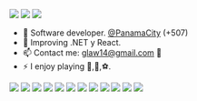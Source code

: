 [<img src="https://img.shields.io/badge/linkedin-%230077B5.svg?&style=for-the-badge&logo=linkedin&logoColor=white" />](https://www.linkedin.com/in/carlyle-komalram-321524160/)
[<img src="https://img.shields.io/badge/youtube-%230077B5.svg?&style=for-the-badge&logo=youtube&logoColor=white&color=FF0000" />](https://www.youtube.com/channel/UCgBuzq1h0kWzu7PPPaDpNwQ)
[<img src="https://img.shields.io/badge/instagram-%2312100E.svg?&style=for-the-badge&logo=instagram&logoColor=white" />](https://www.instagram.com/ck_pty/?igshid=YmMyMTA2M2Y%3D)

- 🏢 Software developer. [@PanamaCity](https://goo.gl/maps/tYkJBEEfa6TNWv1J7) (+507)
- 🌱 Improving .NET y React.
- 📫 Contact me: glaw14@gmail.com 📩
- ⚡ I enjoy playing 🎹,🏀,⚽.

[<img src="https://img.shields.io/badge/React-%2320232a?style=for-the-badge&logo=react&logoColor=%2361DAFB" />](https://reactjs.org/)
[<img src="https://img.shields.io/badge/Angular-%23DD0031?style=for-the-badge&logo=angular&logoColor=white" />](https://angular.io/)
[<img src="https://img.shields.io/badge/React_Native-%2320232a?style=for-the-badge&logo=react&logoColor=%2361DAFB" />](https://reactnative.dev/)
[<img src="https://img.shields.io/badge/Ionic-%233776AB?style=for-the-badge&logo=ionic&logoColor=white" />](https://ionicframework.com/)
[<img src="https://img.shields.io/badge/Node.js-%23339933?style=for-the-badge&logo=node.js&logoColor=white" />](https://nodejs.org/)
[<img src="https://img.shields.io/badge/NestJS-%23E0234E?style=for-the-badge&logo=nestjs&logoColor=white" />](https://nestjs.com/)
[<img src="https://img.shields.io/badge/.NET-%23512BD4?style=for-the-badge&logo=.net&logoColor=white" />](https://dotnet.microsoft.com/)
[<img src="https://img.shields.io/badge/Docker-%232496ED?style=for-the-badge&logo=docker&logoColor=white" />](https://www.docker.com/)
[<img src="https://img.shields.io/badge/Kubernetes-%23326ce5?style=for-the-badge&logo=kubernetes&logoColor=white" />](https://kubernetes.io/)
[<img src="https://img.shields.io/badge/Microsoft_Azure-%230072C6?style=for-the-badge&logo=microsoft-azure&logoColor=white" />](https://azure.microsoft.com/)
[<img src="https://img.shields.io/badge/SQL_Server-%23CC2927?style=for-the-badge&logo=microsoft-sql-server&logoColor=white" />](https://www.microsoft.com/en-us/sql-server/)
[<img src="https://img.shields.io/badge/MongoDB-%234ea94b?style=for-the-badge&logo=mongodb&logoColor=white" />](https://www.mongodb.com/)
